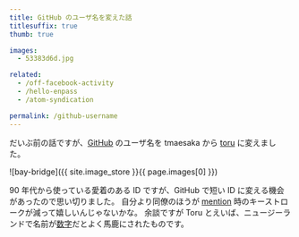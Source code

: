 ```yaml
---
title: GitHub のユーザ名を変えた話
titlesuffix: true
thumb: true

images:
  - 53383d6d.jpg

related:
  - /off-facebook-activity
  - /hello-enpass
  - /atom-syndication

permalink: /github-username
---
```


だいぶ前の話ですが、[GitHub](https://ja.wikipedia.org/wiki/GitHub) のユーザ名を tmaesaka から [toru](https://github.com/toru) に変えました。

![bay-bridge]({{ site.image_store }}{{ page.images[0] }})

90 年代から使っている愛着のある ID ですが、GitHub で短い ID に変える機会があったので思い切りました。
自分より同僚のほうが [mention](https://help.github.com/en/github/writing-on-github/basic-writing-and-formatting-syntax#mentioning-people-and-teams) 時のキーストロークが減って嬉しいんじゃないかな。
余談ですが Toru とえいば、ニュージーランドで名前が[数字](https://www.google.com/search?q=three+in+maori)だとよく馬鹿にされたものです。
